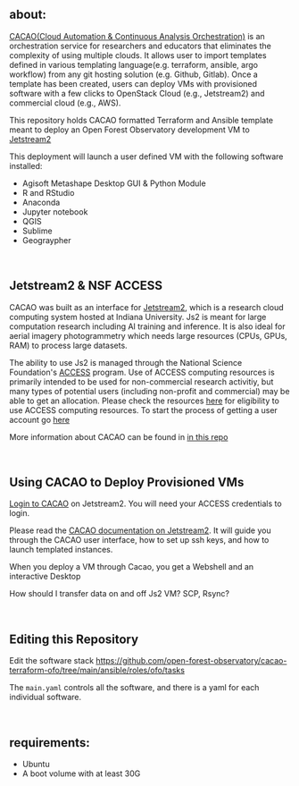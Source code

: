 ## about:
[CACAO(Cloud Automation & Continuous Analysis Orchestration)](https://cyverse.org/cacao) is an orchestration service for researchers and educators that eliminates the complexity of using multiple clouds. It allows user to import templates defined in various templating language(e.g. terraform, ansible, argo workflow) from any git hosting solution (e.g. Github, Gitlab). Once a template has been created, users can deploy VMs with provisioned software with a few clicks to OpenStack Cloud (e.g., Jetstream2) and commercial cloud (e.g., AWS). 

This repository holds CACAO formatted Terraform and Ansible template meant to deploy an Open Forest Observatory development VM to [Jetstream2](https://jetstream-cloud.org/)

This deployment will launch a user defined VM with the following software installed:

* Agisoft Metashape Desktop GUI & Python Module
* R and RStudio
* Anaconda
* Jupyter notebook
* QGIS
* Sublime
* Geograypher

<br/>

## Jetstream2 & NSF ACCESS

CACAO was built as an interface for [Jetstream2](https://jetstream-cloud.org/), which is a research cloud computing system hosted at Indiana University. Js2 is meant for large computation research including AI training and inference. It is also ideal for aerial imagery photogrammetry which needs large resources (CPUs, GPUs, RAM) to process large datasets. 

The ability to use Js2 is managed through the National Science Foundation's [ACCESS](https://access-ci.org/) program. Use of ACCESS computing resources is primarily intended to be used for non-commercial research activitiy, but many types of potential users (including non-profit and commercial) may be able to get an allocation. Please check the resources [here](https://allocations.access-ci.org/allocations-policy#eligibility) for eligibility to use ACCESS computing resources. To start the process of getting a user account go [here](https://operations.access-ci.org/identity/new-user)

More information about CACAO can be found in [in this repo](https://gitlab.com/cyverse/cacao)

<br/>

## Using CACAO to Deploy Provisioned VMs

[Login to CACAO](https://cacao.jetstream-cloud.org/) on Jetstream2. You will need your ACCESS credentials to login. 

Please read the [CACAO documentation on Jetstream2](https://docs.jetstream-cloud.org/ui/cacao/overview/). It will guide you through the CACAO user interface, how to set up ssh keys, and how to launch templated instances. 

When you deploy a VM through Cacao, you get a Webshell and an interactive Desktop

How should I transfer data on and off Js2 VM? SCP, Rsync? 



<br/>

## Editing this Repository

Edit the software stack https://github.com/open-forest-observatory/cacao-terraform-ofo/tree/main/ansible/roles/ofo/tasks

The `main.yaml` controls all the software, and there is a yaml for each individual software. 

<br/>

## requirements:
- Ubuntu
- A boot volume with at least 30G 
